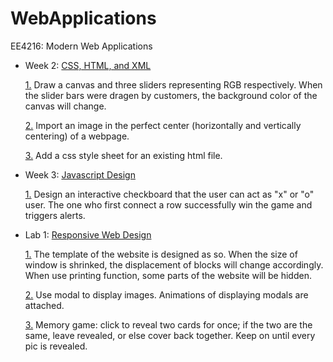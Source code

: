 # WebApplications
EE4216: Modern Web Applications


+ Week 2: [CSS, HTML, and XML](./CSS_HTML_XML/)
  
  [1.](./CSS_HTML_XML/CanvasWithThreeSliders.html) Draw a canvas and three sliders representing RGB respectively. When the slider bars were dragen by customers, the background color of the canvas will change.
  
  [2.](./CSS_HTML_XML/PerfectCenterAPicture) Import an image in the perfect center (horizontally and vertically centering) of a webpage.
  
  [3.](./CSS_HTML_XML/selector.css) Add a css style sheet for an existing html file.

+ Week 3: [Javascript Design](./Javascript_design/)

  [1.](./Javascript_design/tic-tac-toe.html) Design an interactive checkboard that the user can act as "x" or "o" user. The one who first connect a row successfully win the game and triggers alerts.
  
+ Lab 1: [Responsive Web Design](./Responsive_web_design/)

  [1.](./Responsive_web_design/Selector_and_Media_query.html) The template of the website is designed as so. When the size of window is shrinked, the displacement of blocks will change accordingly. When use printing function, some parts of the website will be hidden.
  
  [2.](./Responsive_web_design/modal.html) Use modal to display images. Animations of displaying modals are attached.

  [3.](./Find_Pairs_Memory_Game/index.html) Memory game: click to reveal two cards for once; if the two are the same, leave revealed, or else cover back together. Keep on until every pic is revealed.
